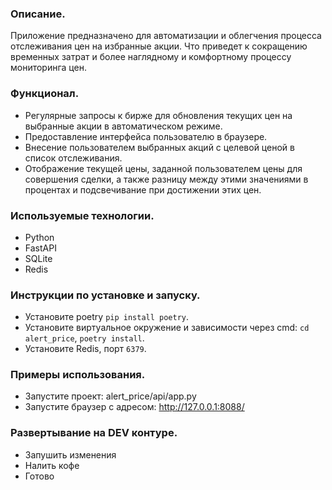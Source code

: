 ### Описание.
Приложение предназначено для автоматизации и облегчения процесса отслеживания цен на избранные акции. Что приведет к сокращению временных затрат и более наглядному и комфортному процессу мониторинга цен.

### Функционал.
 - Регулярные запросы к бирже для обновления текущих цен на выбранные акции в автоматическом режиме.
 - Предоставление интерфейса пользователю в браузере.
 - Внесение пользователем выбранных акций с целевой ценой в список отслеживания.
 - Отображение текущей цены, заданной пользователем цены для совершения сделки, а также разницу между этими значениями в процентах и подсвечивание при достижении этих цен.

### Используемые технологии.
 - Python
 - FastAPI
 - SQLite
 - Redis

### Инструкции по установке и запуску.
 - Установите  poetry `pip install poetry`.
 - Установите виртуальное окружение и зависимости через cmd: `cd alert_price`, `poetry install`.
 - Установите Redis, порт `6379`.

### Примеры использования.
 - Запустите проект: alert_price/api/app.py
 - Запустите браузер с адресом: http://127.0.0.1:8088/

 ### Развертывание на DEV контуре.
 - Запушить изменения
 - Налить кофе
 - Готово